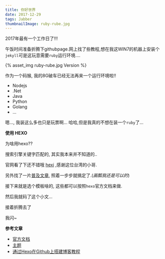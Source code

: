 ```yaml
---
title: 你好世界
date: 2017-12-29
tags: Jabber
thumbnailImage: ruby-rube.jpg
---
```

2017年最有一个工作日了!!!

午饭时间准备折腾下githubpage.网上找了些教程,想在我这WIN7的机器上安装个`jekyll`可是这玩意需要`ruby`运行环境....
<!-- more -->

{% asset_img ruby-rube.jpg Version %}

作为一个码猴, 我的8G破车已经无法再来一个运行环境啦!!
- Nodejs
- .Net
- Java
- Python
- Golang
- ...

嗯..., 我装这么多也只是玩票啊...
哈哈,但是我真的不想在装一个`ruby`了...

**使用 HEXO**

为啥用hexo??

搜索引擎关键字匹配的, 其实我本来并不知道的..

官网看了下还不错哦 [hexi](https://hexi.io) ,感谢这位台湾的小哥.

另外找了一片[普及文章](https://www.jianshu.com/p/858ecf233db9), 照着一步步就搞定了.(*画瓢我还是可以的*)

接下来就是选个模板啥的, 这些都可以按照`hexo`官方文档来做.

然后我就码了这个小文...

接着折腾去了

我闪~

**参考文章**
- [官方文档](https://hexo.io/zh-cn/docs/)
- [主题](http://louisbarranqueiro.github.io/hexo-theme-tranquilpeak/)
- [通过Hexo在Github上搭建博客教程](https://www.jianshu.com/p/858ecf233db9)
